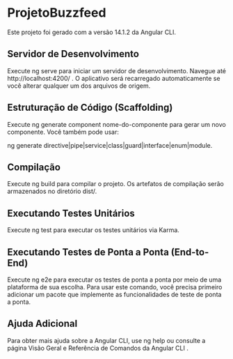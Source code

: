 # ProjetoBuzzfeed

Este projeto foi gerado com a versão 14.1.2 da Angular CLI.

## Servidor de Desenvolvimento

Execute ng serve para iniciar um servidor de desenvolvimento. Navegue até http://localhost:4200/ . O aplicativo será recarregado automaticamente se você alterar qualquer um dos arquivos de origem.

## Estruturação de Código (Scaffolding)

Execute ng generate component nome-do-componente para gerar um novo componente. Você também pode usar:

ng generate directive|pipe|service|class|guard|interface|enum|module.

## Compilação

Execute ng build para compilar o projeto. Os artefatos de compilação serão armazenados no diretório dist/.

## Executando Testes Unitários

Execute ng test para executar os testes unitários via Karma.

## Executando Testes de Ponta a Ponta (End-to-End)

Execute ng e2e para executar os testes de ponta a ponta por meio de uma plataforma de sua escolha. Para usar este comando, você precisa primeiro adicionar um pacote que implemente as funcionalidades de teste de ponta a ponta.

## Ajuda Adicional

Para obter mais ajuda sobre a Angular CLI, use ng help ou consulte a página Visão Geral e Referência de Comandos da Angular CLI .


